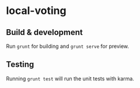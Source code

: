 # local-voting



## Build & development

Run `grunt` for building and `grunt serve` for preview.

## Testing

Running `grunt test` will run the unit tests with karma.
